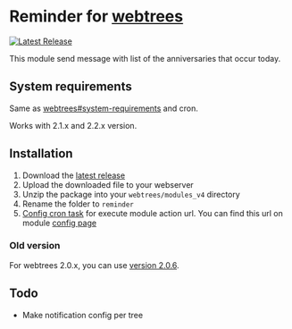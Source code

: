 # Reminder for [webtrees](https://www.webtrees.net/)

[![Latest Release](https://img.shields.io/github/release/UksusoFF/webtrees-reminder.svg)](https://github.com/UksusoFF/webtrees-reminder/releases/latest)

This module send message with list of the anniversaries that occur today.

## System requirements
Same as [webtrees#system-requirements](https://github.com/fisharebest/webtrees#system-requirements) and cron.

Works with 2.1.x and 2.2.x version.

## Installation
1. Download the [latest release](https://github.com/UksusoFF/webtrees-reminder/releases/latest)
1. Upload the downloaded file to your webserver
1. Unzip the package into your `webtrees/modules_v4` directory
1. Rename the folder to `reminder`
1. [Config cron task](https://www.google.ru/search?ie=UTF-8&hl=ru&q=how%20to%20config%20cron%20task&gws_rd=ssl) for execute module action url. You can find this url on module [config page](https://github.com/UksusoFF/webtrees-reminder/issues/2#issuecomment-616511474)

### Old version
For webtrees 2.0.x, you can use [version 2.0.6](https://github.com/UksusoFF/webtrees-reminder/releases/tag/v2.0.6).

## Todo
* Make notification config per tree
